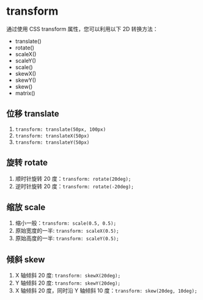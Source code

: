 # transform

通过使用 CSS transform 属性，您可以利用以下 2D 转换方法：

- translate()
- rotate()
- scaleX()
- scaleY()
- scale()
- skewX()
- skewY()
- skew()
- matrix()

## 位移 translate

1. `transform: translate(50px, 100px)`
2. `transform: translateX(50px)`
3. `transform: translateY(50px)`

## 旋转 rotate

1. 顺时针旋转 20 度：`transform: rotate(20deg);`
2. 逆时针旋转 20 度：`transform: rotate(-20deg);`

## 缩放 scale

1. 缩小一般：`transform: scale(0.5, 0.5);`
2. 原始宽度的一半: `transform: scaleX(0.5);`
3. 原始高度的一半: `transform: scaleY(0.5);`

## 倾斜 skew

1. X 轴倾斜 20 度: `transform: skewX(20deg);`
2. Y 轴倾斜 20 度: `transform: skewY(20deg);`
3. X 轴倾斜 20 度，同时沿 Y 轴倾斜 10 度：`transform: skew(20deg, 10deg);`
